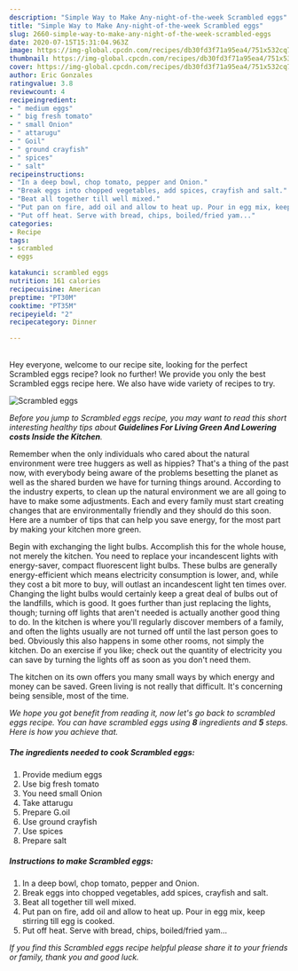 ```yaml
---
description: "Simple Way to Make Any-night-of-the-week Scrambled eggs"
title: "Simple Way to Make Any-night-of-the-week Scrambled eggs"
slug: 2660-simple-way-to-make-any-night-of-the-week-scrambled-eggs
date: 2020-07-15T15:31:04.963Z
image: https://img-global.cpcdn.com/recipes/db30fd3f71a95ea4/751x532cq70/scrambled-eggs-recipe-main-photo.jpg
thumbnail: https://img-global.cpcdn.com/recipes/db30fd3f71a95ea4/751x532cq70/scrambled-eggs-recipe-main-photo.jpg
cover: https://img-global.cpcdn.com/recipes/db30fd3f71a95ea4/751x532cq70/scrambled-eggs-recipe-main-photo.jpg
author: Eric Gonzales
ratingvalue: 3.8
reviewcount: 4
recipeingredient:
- " medium eggs"
- " big fresh tomato"
- " small Onion"
- " attarugu"
- " Goil"
- " ground crayfish"
- " spices"
- " salt"
recipeinstructions:
- "In a deep bowl, chop tomato, pepper and Onion."
- "Break eggs into chopped vegetables, add spices, crayfish and salt."
- "Beat all together till well mixed."
- "Put pan on fire, add oil and allow to heat up. Pour in egg mix, keep stirring till egg is cooked."
- "Put off heat. Serve with bread, chips, boiled/fried yam..."
categories:
- Recipe
tags:
- scrambled
- eggs

katakunci: scrambled eggs 
nutrition: 161 calories
recipecuisine: American
preptime: "PT30M"
cooktime: "PT35M"
recipeyield: "2"
recipecategory: Dinner

---
```

<br>
Hey everyone, welcome to our recipe site, looking for the perfect Scrambled eggs recipe? look no further! We provide you only the best Scrambled eggs recipe here. We also have wide variety of recipes to try.
<br>


![Scrambled eggs](https://img-global.cpcdn.com/recipes/db30fd3f71a95ea4/751x532cq70/scrambled-eggs-recipe-main-photo.jpg)

<i>Before you jump to Scrambled eggs recipe, you may want to read this short interesting healthy tips about 
<strong>Guidelines For Living Green And Lowering costs Inside the Kitchen</strong>.</i>
</br>

Remember when the only individuals who cared about the natural environment were tree huggers as well as hippies? That's a thing of the past now, with everybody being aware of the problems besetting the planet as well as the shared burden we have for turning things around. According to the industry experts, to clean up the natural environment we are all going to have to make some adjustments. Each and every family must start creating changes that are environmentally friendly and they should do this soon. Here are a number of tips that can help you save energy, for the most part by making your kitchen more green.

Begin with exchanging the light bulbs. Accomplish this for the whole house, not merely the kitchen. You need to replace your incandescent lights with energy-saver, compact fluorescent light bulbs. These bulbs are generally energy-efficient which means electricity consumption is lower, and, while they cost a bit more to buy, will outlast an incandescent light ten times over. Changing the light bulbs would certainly keep a great deal of bulbs out of the landfills, which is good. It goes further than just replacing the lights, though; turning off lights that aren't needed is actually another good thing to do. In the kitchen is where you'll regularly discover members of a family, and often the lights usually are not turned off until the last person goes to bed. Obviously this also happens in some other rooms, not simply the kitchen. Do an exercise if you like; check out the quantity of electricity you can save by turning the lights off as soon as you don't need them.

The kitchen on its own offers you many small ways by which energy and money can be saved. Green living is not really that difficult. It's concerning being sensible, most of the time.


<i>We hope you got benefit from reading it, now let's go back to scrambled eggs recipe. You can have scrambled eggs using <strong>8</strong> ingredients and <strong>5</strong> steps. Here is how you achieve that.
</i>

##### The ingredients needed to cook Scrambled eggs:

1. Provide  medium eggs
1. Use  big fresh tomato
1. You need  small Onion
1. Take  attarugu
1. Prepare  G.oil
1. Use  ground crayfish
1. Use  spices
1. Prepare  salt


##### Instructions to make Scrambled eggs:

1. In a deep bowl, chop tomato, pepper and Onion.
1. Break eggs into chopped vegetables, add spices, crayfish and salt.
1. Beat all together till well mixed.
1. Put pan on fire, add oil and allow to heat up. Pour in egg mix, keep stirring till egg is cooked.
1. Put off heat. Serve with bread, chips, boiled/fried yam...


<i>If you find this Scrambled eggs recipe helpful please share it to your friends or family, thank you and good luck.</i>

